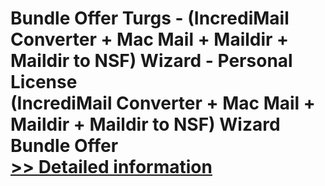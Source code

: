# Bundle Offer Turgs - (IncrediMail Converter + Mac Mail + Maildir + Maildir to NSF) Wizard - Personal License<br />(IncrediMail Converter + Mac Mail + Maildir + Maildir to NSF) Wizard Bundle Offer<br />[>> Detailed information](https://secure.shareit.com/shareit/product.html?productid=300998641&affiliateid=200057808)